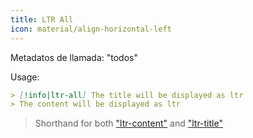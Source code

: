 ```yaml
---
title: LTR All
icon: material/align-horizontal-left
---
```


Metadatos de llamada: "todos"

Usage:
```md
> [!info|ltr-all] The title will be displayed as ltr
> The content will be displayed as ltr
```
> Shorthand for both ["ltr-content"](。/content-styling/page-2.md) and ["ltr-title"](。/title-styling/page-12.md)
